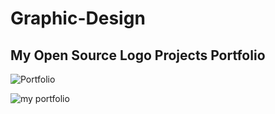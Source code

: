 # Graphic-Design

## My Open Source Logo Projects Portfolio

![Portfolio](https://user-images.githubusercontent.com/40801473/62291505-01b2d980-b45c-11e9-9ca0-287f266b948d.png)

![my portfolio](https://user-images.githubusercontent.com/40801473/42622816-31a23a1e-85b9-11e8-807b-8f90b99dcb95.png)
